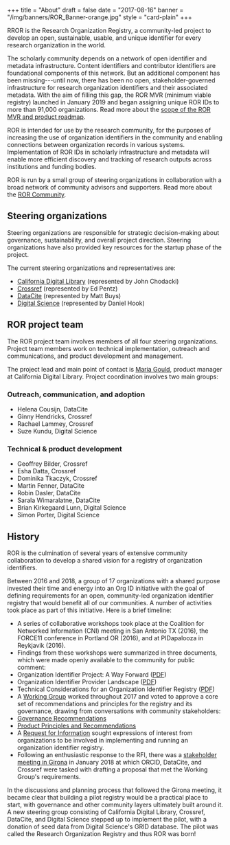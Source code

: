 +++
title = "About"
draft = false
date = "2017-08-16"
banner = "/img/banners/ROR_Banner-orange.jpg"
style = "card-plain"
+++

RROR is the Research Organization Registry, a community-led project to develop an open, sustainable, usable, and unique identifier for every research organization in the world.

The scholarly community depends on a network of open identifier and metadata infrastructure. Content identifiers and contributor identifiers are foundational components of this network. But an additional component has been missing---until now, there has been no open, stakeholder-governed infrastructure for research organization identifiers and their associated metadata. With the aim of filling this gap, the ROR MVR (minimum viable registry) launched in January 2019 and began assigning unique ROR IDs to more than 91,000 organizations. Read more about the [scope of the ROR MVR and product roadmap](/scope).

ROR is intended for use by the research community, for the purposes of increasing the use of organization identifiers in the community and enabling connections between organization records in various systems. Implementation of ROR IDs in scholarly infrastructure and metadata will enable more efficient discovery and tracking of research outputs across institutions and funding bodies.

ROR is run by a small group of steering organizations in collaboration with a broad network of community advisors and supporters. Read more about the [ROR Community](/supporters).

## Steering organizations
Steering organizations are responsible for strategic decision-making about governance, sustainability, and overall project direction. Steering organizations have also provided key resources for the startup phase of the project.

The current steering organizations and representatives are:

-   [California Digital Library](https://www.cdlib.org/) (represented by John Chodacki)
-   [Crossref](https://www.crossref.org/) (represented by Ed Pentz)
-   [DataCite](https://www.datacite.org/) (represented by Matt Buys)
-   [Digital Science](https://wwww.digital-science.com/) (represented by Daniel Hook)

## ROR project team

The ROR project team involves members of all four steering organizations. Project team members work on technical implementation, outreach and communications, and product development and management.

The project lead and main point of contact is [Maria Gould](mailto:info@ror.org), product manager at California Digital Library. Project coordination involves two main groups:

### Outreach, communication, and adoption

-   Helena Cousijn, DataCite
-   Ginny Hendricks, Crossref
-   Rachael Lammey, Crossref   
-   Suze Kundu, Digital Science

### Technical & product development

-   Geoffrey Bilder, Crossref
-   Esha Datta, Crossref
-   Dominika Tkaczyk, Crossref
-   Martin Fenner, DataCite
-   Robin Dasler, DataCite
-   Sarala Wimaralatne, DataCite
-   Brian Kirkegaard Lunn, Digital Science
-   Simon Porter, Digital Science

## History
ROR is the culmination of several years of extensive community collaboration to develop a shared vision for a registry of organization identifiers.

Between 2016 and 2018, a group of 17 organizations with a shared purpose invested their time and energy into an Org ID initiative with the goal of defining requirements for an open, community-led organization identifier registry that would benefit all of our communities. A number of activities took place as part of this initiative. Here is a brief timeline:

-   A series of collaborative workshops took place at the Coalition for Networked Information (CNI) meeting in San Antonio TX (2016), the FORCE11 conference in Portland OR (2016), and at PIDapalooza in Reykjavik (2016).
-   Findings from these workshops were summarized in three documents, which were made openly available to the community for public comment:
-   Organization Identifier Project: A Way Forward ([PDF](https://doi.org/10.5438/2906))
-   Organization Identifier Provider Landscape ([PDF](https://doi.org/10.5438/4716))
-   Technical Considerations for an Organization Identifier Registry ([PDF](https://doi.org/10.5438/7885))
-   A [Working Group](https://orcid.org/content/organization-identifier-working-group) worked throughout 2017 and voted to approve a core set of recommendations and principles for the registry and its governance, drawing from conversations with community stakeholders:
-   [Governance Recommendations](https://figshare.com/articles/ORG_ID_WG_Governance_Principles_and_Recommendations/5402002/1)
-   [Product Principles and Recommendations](https://figshare.com/articles/ORG_ID_WG_Product_Principles_and_Recommendations/5402047/1)
-   A [Request for Information](https://doi.org/10.23640/07243.5458162.v1) sought expressions of interest from organizations to be involved in implementing and running an organization identifier registry.
-   Following an enthusiastic response to the RFI, there was a [stakeholder meeting in Girona](https://orcid.org/content/2018-org-id-meeting) in January 2018 at which ORCID, DataCite, and Crossref were tasked with drafting a proposal that met the Working Group's requirements.

In the discussions and planning process that followed the Girona meeting, it became clear that building a pilot registry would be a practical place to start, with governance and other community layers ultimately built around it. A new steering group consisting of California Digital Library, Crossref, DataCite, and Digital Science stepped up to implement the pilot, with a donation of seed data from Digital Science's GRID database. The pilot was called the Research Organization Registry and thus ROR was born!
